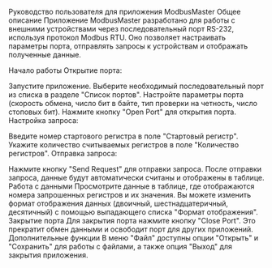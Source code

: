 Руководство пользователя для приложения ModbusMaster
Общее описание
Приложение ModbusMaster разработано для работы с внешними устройствами через последовательный порт RS-232, используя протокол Modbus RTU. Оно позволяет настраивать параметры порта, отправлять запросы к устройствам и отображать полученные данные.

Начало работы
Открытие порта:

Запустите приложение.
Выберите необходимый последовательный порт из списка в разделе "Список портов".
Настройте параметры порта (скорость обмена, число бит в байте, тип проверки на четность, число стоповых бит).
Нажмите кнопку "Open Port" для открытия порта.
Настройка запроса:

Введите номер стартового регистра в поле "Стартовый регистр".
Укажите количество считываемых регистров в поле "Количество регистров".
Отправка запроса:

Нажмите кнопку "Send Request" для отправки запроса.
После отправки запроса, данные будут автоматически считаны и отображены в таблице.
Работа с данными
Просмотрите данные в таблице, где отображаются номера запрошенных регистров и их значения.
Вы можете изменить формат отображения данных (двоичный, шестнадцатеричный, десятичный) с помощью выпадающего списка "Формат отображения".
Закрытие порта
Для закрытия порта нажмите кнопку "Close Port". Это прекратит обмен данными и освободит порт для других приложений.
Дополнительные функции
В меню "Файл" доступны опции "Открыть" и "Сохранить" для работы с файлами, а также опция "Выход" для закрытия приложения.
